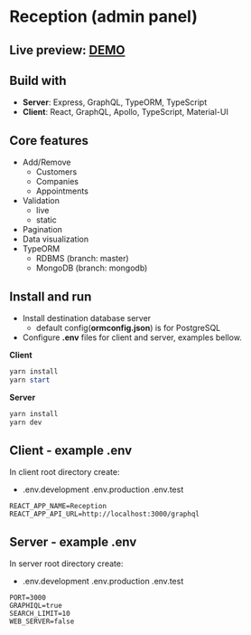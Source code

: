 # Reception (admin panel)

## Live preview: [DEMO](https://reception-304016.ew.r.appspot.com/)

## Build with

- **Server**: Express, GraphQL, TypeORM, TypeScript
- **Client**: React, GraphQL, Apollo, TypeScript, Material-UI

## Core features

- Add/Remove
  - Customers
  - Companies
  - Appointments
- Validation
  - live
  - static
- Pagination
- Data visualization
- TypeORM
  - RDBMS (branch: master)
  - MongoDB (branch: mongodb)

## Install and run

- Install destination database server
  - default config(**ormconfig.json**) is for PostgreSQL
- Configure **.env** files for client and server, examples bellow.

**Client**
```powershell
yarn install
yarn start
```

**Server**
```powershell
yarn install
yarn dev
```

## Client - example .env

In client root directory create:

- .env.development .env.production .env.test

```environment
REACT_APP_NAME=Reception
REACT_APP_API_URL=http://localhost:3000/graphql
```

## Server - example .env

In server root directory create:

- .env.development .env.production .env.test

```environment
PORT=3000
GRAPHIQL=true
SEARCH_LIMIT=10
WEB_SERVER=false
```
